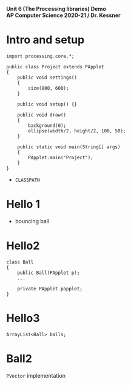 __Unit 6 (The Processing libraries) Demo__  
__AP Computer Science 2020-21 / Dr. Kessner__  

# Intro and setup

```
import processing.core.*;

public class Project extends PApplet
{
    public void settings()
    {
        size(800, 600);
    }

    public void setup() {}

    public void draw()
    {
        background(0);
        ellipse(width/2, height/2, 100, 50);
    }

    public static void main(String[] args)
    {
        PApplet.main("Project");
    }
}
```

* `CLASSPATH`


# Hello 1

* bouncing ball


# Hello2

```
class Ball
{
    public Ball(PApplet p);
    ...

    private PApplet papplet;
}

```


# Hello3

```
ArrayList<Ball> balls;
```


# Ball2 

`PVector` implementation

